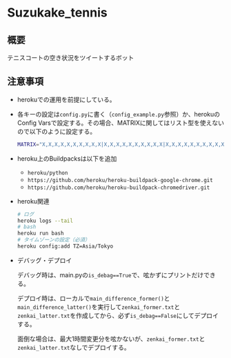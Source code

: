 # Suzukake_tennis
## 概要
テニスコートの空き状況をツイートするボット
## 注意事項
* herokuでの運用を前提にしている。

* 各キーの設定は`config.py`に書く（`config_example.py`参照）か、herokuのConfig Varsで設定する。その場合、MATRIXに関してはリスト型を使えないので以下のように設定する。
  ```bash
  MATRIX="X,X,X,X,X,X,X,X,X,X|X,X,X,X,X,X,X,X,X,X|X,X,X,X,X,X,X,X,X,X|X,X,X,X,X,X,X,X,X,X|X,X,X,X,X,X,X,X,X,X|X,X,X,X,X,X,X,X,X,X|X,X,X,X,X,X,X,X,X,X"
  ```
* heroku上のBuildpacksは以下を追加

  * `heroku/python`
  * `https://github.com/heroku/heroku-buildpack-google-chrome.git`
  * `https://github.com/heroku/heroku-buildpack-chromedriver.git`

* heroku関連
  ```bash
  # ログ
  heroku logs --tail
  # bash
  heroku run bash
  # タイムゾーンの設定（必須）
  heroku config:add TZ=Asia/Tokyo
  ```

* デバッグ・デプロイ

  デバッグ時は、main.pyの`is_debag==True`で、呟かずにプリントだけできる。

  デプロイ時は、ローカルで`main_difference_former()`と`main_difference_latter()`を実行して`zenkai_former.txt`と`zenkai_latter.txt`を作成してから、必ず`is_debag==False`にしてデプロイする。

  面倒な場合は、最大1時間変更分を呟かないが、`zenkai_former.txt`と`zenkai_latter.txt`なしでデプロイする。

